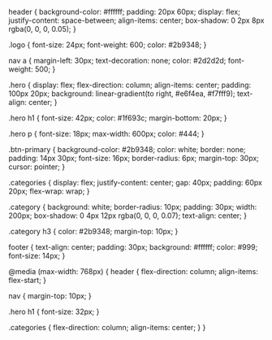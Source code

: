 header {
  background-color: #ffffff;
  padding: 20px 60px;
  display: flex;
  justify-content: space-between;
  align-items: center;
  box-shadow: 0 2px 8px rgba(0, 0, 0, 0.05);
}

.logo {
  font-size: 24px;
  font-weight: 600;
  color: #2b9348;
}

nav a {
  margin-left: 30px;
  text-decoration: none;
  color: #2d2d2d;
  font-weight: 500;
}

.hero {
  display: flex;
  flex-direction: column;
  align-items: center;
  padding: 100px 20px;
  background: linear-gradient(to right, #e6f4ea, #f7fff9);
  text-align: center;
}

.hero h1 {
  font-size: 42px;
  color: #1f693c;
  margin-bottom: 20px;
}

.hero p {
  font-size: 18px;
  max-width: 600px;
  color: #444;
}

.btn-primary {
  background-color: #2b9348;
  color: white;
  border: none;
  padding: 14px 30px;
  font-size: 16px;
  border-radius: 6px;
  margin-top: 30px;
  cursor: pointer;
}

.categories {
  display: flex;
  justify-content: center;
  gap: 40px;
  padding: 60px 20px;
  flex-wrap: wrap;
}

.category {
  background: white;
  border-radius: 10px;
  padding: 30px;
  width: 200px;
  box-shadow: 0 4px 12px rgba(0, 0, 0, 0.07);
  text-align: center;
}

.category h3 {
  color: #2b9348;
  margin-top: 10px;
}

footer {
  text-align: center;
  padding: 30px;
  background: #ffffff;
  color: #999;
  font-size: 14px;
}

@media (max-width: 768px) {
  header {
    flex-direction: column;
    align-items: flex-start;
  }

  nav {
    margin-top: 10px;
  }

  .hero h1 {
    font-size: 32px;
  }

  .categories {
    flex-direction: column;
    align-items: center;
  }
}
